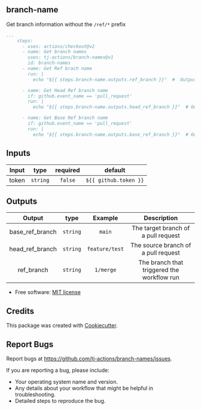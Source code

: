 branch-name
-----------

Get branch information without the `/ref/*` prefix

```yaml
...
    steps:
      - uses: actions/checkout@v2
      - name: Get branch names
        uses: tj-actions/branch-names@v1
        id: branch-names
      - name: Get Ref brach name
        run: |
          echo "${{ steps.branch-name.outputs.ref_branch }}"  #  Outputs: "main"

      - name: Get Head Ref branch name
        if: github.event_name == 'pull_request'
        run: |
          echo "${{ steps.branch-name.outputs.head_ref_branch }}"  # Outputs: "feature/test"

      - name: Get Base Ref branch name
        if: github.event_name == 'pull_request'
        run: |
          echo "${{ steps.branch-name.outputs.base_ref_branch }}"  # Outputs: "1/merge"
```


## Inputs

|   Input       |    type    |  required     |  default             | 
|:-------------:|:-----------:|:-------------:|:---------------------:|
| token         |  `string`   |    `false`    | `${{ github.token }}` |




## Outputs

|   Output             |    type     |  Example          |  Description                                     |
|:--------------------:|:-----------:|:-----------------:|:------------------------------------------------:|
|  base_ref_branch     |  `string`   |    `main`         |  The target branch of a pull request             |
|  head_ref_branch     |  `string`   |    `feature/test` |  The source branch of a pull request             |
|  ref_branch          |  `string`   |    `1/merge`      |  The branch that triggered the workflow run      |



* Free software: [MIT license](LICENSE)


Credits
-------

This package was created with [Cookiecutter](https://github.com/cookiecutter/cookiecutter).



Report Bugs
-----------

Report bugs at https://github.com/tj-actions/branch-names/issues.

If you are reporting a bug, please include:

* Your operating system name and version.
* Any details about your workflow that might be helpful in troubleshooting.
* Detailed steps to reproduce the bug.
